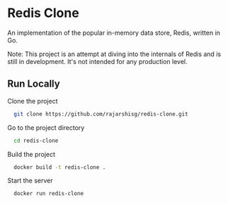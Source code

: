 # Redis Clone

An implementation of the popular in-memory data store, Redis, written in Go.

Note: This project is an attempt at diving into the internals of Redis and is still in development. It's not intended for any production level.

## Run Locally

Clone the project

```bash
  git clone https://github.com/rajarshisg/redis-clone.git
```

Go to the project directory

```bash
  cd redis-clone
```

Build the project

```bash
  docker build -t redis-clone .
```

Start the server

```bash
  docker run redis-clone
```
